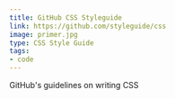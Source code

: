 ```yaml
---
title: GitHub CSS Styleguide
link: https://github.com/styleguide/css
image: primer.jpg
type: CSS Style Guide
tags:
- code
---
```


GitHub's guidelines on writing CSS
